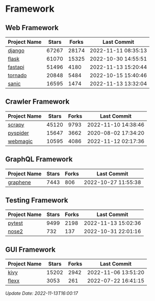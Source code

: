 # Framework

## Web Framework
| Project Name | Stars | Forks | Last Commit |
| ------------ | ----- | ----- | ----------- |
| [django](https://github.com/django/django) | 67267 | 28174 | 2022-11-11 08:35:13 |
| [flask](https://github.com/pallets/flask) | 61070 | 15325 | 2022-10-30 14:55:51 |
| [fastapi](https://github.com/tiangolo/fastapi) | 51496 | 4180 | 2022-11-13 15:20:44 |
| [tornado](https://github.com/tornadoweb/tornado) | 20848 | 5484 | 2022-10-15 15:40:46 |
| [sanic](https://github.com/sanic-org/sanic) | 16595 | 1474 | 2022-11-13 13:32:04 |

## Crawler Framework
| Project Name | Stars | Forks | Last Commit |
| ------------ | ----- | ----- | ----------- |
| [scrapy](https://github.com/scrapy/scrapy) | 45120 | 9793 | 2022-11-10 14:38:46 |
| [pyspider](https://github.com/binux/pyspider) | 15647 | 3662 | 2020-08-02 17:34:20 |
| [webmagic](https://github.com/code4craft/webmagic) | 10595 | 4086 | 2022-11-12 02:17:36 |

## GraphQL Framework
| Project Name | Stars | Forks | Last Commit |
| ------------ | ----- | ----- | ----------- |
| [graphene](https://github.com/graphql-python/graphene) | 7443 | 806 | 2022-10-27 11:55:38 |

## Testing Framework
| Project Name | Stars | Forks | Last Commit |
| ------------ | ----- | ----- | ----------- |
| [pytest](https://github.com/pytest-dev/pytest) | 9499 | 2198 | 2022-11-13 15:02:36 |
| [nose2](https://github.com/nose-devs/nose2) | 732 | 137 | 2022-10-31 22:01:16 |

## GUI Framework
| Project Name | Stars | Forks | Last Commit |
| ------------ | ----- | ----- | ----------- |
| [kivy](https://github.com/kivy/kivy) | 15202 | 2942 | 2022-11-06 13:51:20 |
| [flexx](https://github.com/flexxui/flexx) | 3053 | 261 | 2022-07-22 16:41:15 |

*Update Date: 2022-11-13T16:00:17*